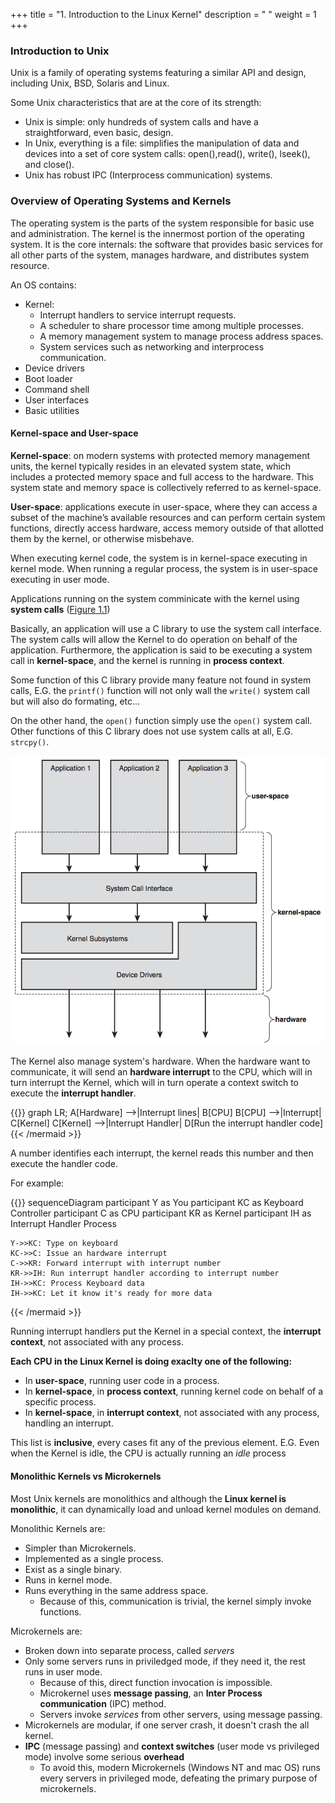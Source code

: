 +++
title = "1. Introduction to the Linux Kernel"
description = " "
weight = 1
+++

### Introduction to Unix

Unix is a family of operating systems featuring a similar API and design, including Unix, BSD, Solaris and Linux.

Some Unix characteristics that are at the core of its strength:

* Unix is simple: only hundreds of system calls and have a straightforward, even basic, design.
* In Unix, everything is a file: simplifies the manipulation of data and devices into a set of core system calls: open(),read(), write(), lseek(), and close().
* Unix has robust IPC (Interprocess communication) systems.

### Overview of Operating Systems and Kernels
The operating system is the parts of the system responsible for basic use and administration.
The kernel is the innermost portion of the operating system. It is the core internals: the software that provides basic services for all other parts of the system, manages hardware, and distributes system resource.

An OS contains:

* Kernel:
  * Interrupt handlers to service interrupt requests.
  * A scheduler to share processor time among multiple processes.
  * A memory management system to manage process address spaces.
  * System services such as networking and interprocess communication.
* Device drivers
* Boot loader
* Command shell
* User interfaces
* Basic utilities

#### Kernel-space and User-space
**Kernel-space**: on modern systems with protected memory management units, the kernel typically resides in an elevated system state, which includes a protected memory space and full access to the hardware. This system state and memory space is collectively referred to as kernel-space.

**User-space**: applications execute in user-space, where they can access a subset of the machine’s available resources and can perform certain system functions, directly access hardware, access memory outside of that allotted them by the kernel, or otherwise misbehave.

When executing kernel code, the system is in kernel-space executing in kernel mode. When running a regular process, the system is in user-space executing in user mode.

Applications running on the system comminicate with the kernel using **system calls** ([Figure 1.1](https://raw.githubusercontent.com/wdhif/grimoire/master/website/static/linux-kernel-development/figure_1.1.png))

Basically, an application will use a C library to use the system call interface. The system calls will allow the Kernel to do operation on behalf of the application.
Furthermore, the application is said to be executing a system call in **kernel-space**, and the kernel is running in **process context**.

Some function of this C library provide many feature not found in system calls, E.G. the `printf()` function will not only wall the `write()` system call but will also do formating, etc...

On the other hand, the `open()` function simply use the `open()` system call. Other functions of this C library does not use system calls at all, E.G. `strcpy()`.

![Relationship between applications, the kernel, and hardware.](https://raw.githubusercontent.com/wdhif/grimoire/master/website/static/linux-kernel-development/figure_1.1.png)

The Kernel also manage system's hardware. When the hardware want to communicate, it will send an **hardware interrupt** to the CPU, which will in turn interrupt the Kernel, which will in turn operate a context switch to execute the **interrupt handler**.

{{<mermaid>}}
graph LR;
    A[Hardware] -->|Interrupt lines| B[CPU]
    B[CPU] -->|Interrupt| C[Kernel]
    C[Kernel] -->|Interrupt Handler| D[Run the interrupt handler code]
{{< /mermaid >}}

A number identifies each interrupt, the kernel reads this number and then execute the handler code.

For example: 

{{<mermaid>}}
sequenceDiagram
    participant Y as You
    participant KC as Keyboard Controller
    participant C as CPU
    participant KR as Kernel
    participant IH as Interrupt Handler Process

    Y->>KC: Type on keyboard
    KC->>C: Issue an hardware interrupt
    C->>KR: Forward interrupt with interrupt number
    KR->>IH: Run interrupt handler according to interrupt number
    IH->>KC: Process Keyboard data
    IH->>KC: Let it know it's ready for more data
{{< /mermaid >}}

Running interrupt handlers put the Kernel in a special context, the **interrupt context**, not associated with any process.

**Each CPU in the Linux Kernel is doing exaclty one of the following:**

* In **user-space**, running user code in a process.
* In **kernel-space**, in **process context**, running kernel code on behalf of a specific process.
* In **kernel-space**, in **interrupt context**, not associated with any process, handling an interrupt.

This list is **inclusive**, every cases fit any of the previous element. E.G. Even when the Kernel is idle, the CPU is actually running an _idle_ process

#### Monolithic Kernels vs Microkernels

Most Unix kernels are monolithics and although the **Linux kernel is monolithic**, it can dynamically load and unload kernel modules on demand.

Monolithic Kernels are:

* Simpler than Microkernels.
* Implemented as a single process.
* Exist as a single binary.
* Runs in kernel mode.
* Runs everything in the same address space.
    * Because of this, communication is trivial, the kernel simply invoke functions.

Microkernels are:

* Broken down into separate process, called _servers_
* Only some servers runs in priviledged mode, if they need it, the rest runs in user mode.
    * Because of this, direct function invocation is impossible.
    * Microkernel uses **message passing**, an **Inter Process communication** (IPC) method.
    * Servers invoke _services_ from other servers, using message passing.
* Microkernels are modular, if one server crash, it doesn't crash the all kernel.
* **IPC** (message passing) and **context switches** (user mode vs privileged mode) involve some serious **overhead**
    * To avoid this, modern Microkernels (Windows NT and mac OS) runs every servers in privileged mode, defeating the primary purpose of microkernels.
